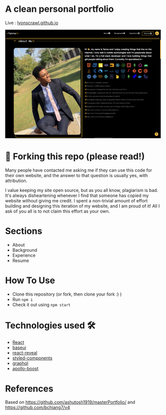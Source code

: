 # A clean personal portfolio

Live : [lyonscrawl.github.io](https://lyonscrawl.github.io)

![lyonscrawl.github.io](/portfolio.png)

# 🚨 Forking this repo (please read!)

Many people have contacted me asking me if they can use this code for their own website, and the answer to that question is usually yes, with attribution.

I value keeping my site open source, but as you all know, plagiarism is bad. It's always disheartening whenever I find that someone has copied my website without giving me credit. I spent a non-trivial amount of effort building and designing this iteration of my website, and I am proud of it! All I ask of you all is to not claim this effort as your own.

# Sections

- About
- Background
- Experience
- Resume

# How To Use

- Clone this repository (or fork, then clone your fork :) )
- Run `npm i`
- Check it out using `npm start`

# Technologies used 🛠️

- [React](https://reactjs.org/)
- [baseui](https://github.com/uber/baseweb)
- [react-reveal](https://www.react-reveal.com/)
- [styled-components](https://styled-components.com/)
- [graphql](https://graphql.org/)
- [apollo-boost](https://www.apollographql.com/docs/react/get-started/)

# References

Based on https://github.com/ashutosh1919/masterPortfolio/ and https://github.com/bchiang7/v4
